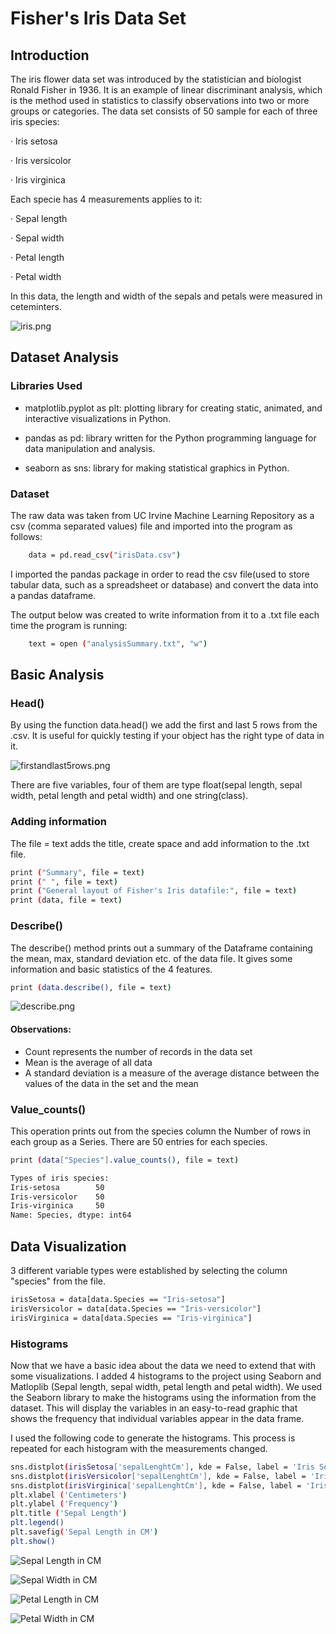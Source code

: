 # Fisher's Iris Data Set

## Introduction

The iris flower data set was introduced by the statistician and biologist Ronald Fisher in 1936. It is an example of linear discriminant analysis, which is the method used in statistics to classify observations into two or more groups or categories. The data set consists of 50 sample for each of three iris species: 

·   Iris setosa

·   Iris versicolor 

·   Iris virginica

Each specie has 4 measurements applies to it:

·   Sepal length

·   Sepal width

·   Petal length

·   Petal width
	
In this data, the length and width of the sepals and petals were measured in ceteminters.

![iris.png](https://github.com/gabrimaique/-pands-project/blob/main/iris.png)

## Dataset Analysis

### Libraries Used

* matplotlib.pyplot as plt: plotting library for creating static, animated, and interactive visualizations in Python.

* pandas as pd: library written for the Python programming language for data manipulation and analysis.

* seaborn as sns: library for making statistical graphics in Python.

### Dataset

The raw data was taken from UC Irvine Machine Learning Repository as a csv (comma separated values) file and imported into the program as follows:

```sh
    data = pd.read_csv("irisData.csv")
```    

I imported the pandas package in order to read the csv file(used to store tabular data, such as a spreadsheet or database) and convert the data into a pandas dataframe.

The output below was created to write information from it to a .txt file each time the program is running:

```sh
    text = open ("analysisSummary.txt", "w")
```    

## Basic Analysis

### Head()
By using the function data.head() we add the first and last 5 rows from the .csv. It is useful for quickly testing if your object has the right type of data in it.

![firstandlast5rows.png](https://github.com/gabrimaique/-pands-project/blob/main/first%20and%20last%205%20rows.png)

There are five variables, four of them are type float(sepal length, sepal width, petal length and petal width) and one string(class).

### Adding information
The file = text adds the  title, create space and add information to the .txt file.

```sh
print ("Summary", file = text)
print (" ", file = text) 
print ("General layout of Fisher's Iris datafile:", file = text) 
print (data, file = text)
```  

### Describe()
The describe() method prints out a summary of the Dataframe containing the mean, max, standard deviation etc. of the data file. It gives some information and basic statistics of the 4 features.
```sh
print (data.describe(), file = text)
```
![describe.png](https://github.com/gabrimaique/-pands-project/blob/main/describe.png.png)

#### Observations: 
* Count represents the number of records in the data set
* Mean is the average of all data 
* A standard deviation is a measure of the average distance between the values of the data in the set and the mean

### Value_counts()
This operation prints out from the species column the Number of rows in each group as a Series. There are 50 entries for each species.
```sh
print (data["Species"].value_counts(), file = text) 
```
```sh
Types of iris species:
Iris-setosa        50
Iris-versicolor    50
Iris-virginica     50
Name: Species, dtype: int64
```

## Data Visualization

3 different variable types were established by selecting the column "species" from the file. 
```sh
irisSetosa = data[data.Species == "Iris-setosa"]
irisVersicolor = data[data.Species == "Iris-versicolor"]
irisVirginica = data[data.Species == "Iris-virginica"]
```
### Histograms 

Now that we have a basic idea about the data we need to extend that with some visualizations. I added 4 histograms to the project using Seaborn and Matloplib (Sepal length, sepal width, petal length and petal width). We used the Seaborn library to make the histograms using the information from the dataset. This will display the variables in an easy-to-read graphic that shows the frequency that individual variables appear in the data frame.

I used the following code to generate the histograms. This process is repeated for each histogram with the measurements changed.

```sh
sns.distplot(irisSetosa['sepalLenghtCm'], kde = False, label = 'Iris Setosa', color = 'green')
sns.distplot(irisVersicolor['sepalLenghtCm'], kde = False, label = 'Iris Versicolor', color = 'red')
sns.distplot(irisVirginica['sepalLenghtCm'], kde = False, label = 'Iris Virginica', color = 'blue')
plt.xlabel ('Centimeters') 
plt.ylabel ('Frequency') 
plt.title ('Sepal Length')
plt.legend() 
plt.savefig('Sepal Length in CM')
plt.show()
```
![Sepal Length in CM](https://github.com/gabrimaique/-pands-project/blob/main/Sepal%20Length%20in%20CM.png)

![Sepal Width in CM](https://github.com/gabrimaique/-pands-project/blob/main/Sepal%20Width%20in%20CM.png)

![Petal Length in CM](https://github.com/gabrimaique/-pands-project/blob/main/Petal%20Length%20in%20CM.png)

![Petal Width in CM](https://github.com/gabrimaique/-pands-project/blob/main/Petal%20Width%20in%20CM.png)












